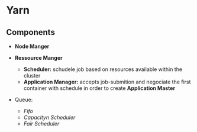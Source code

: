 # Yarn

## Components 

* **Node Manger** 

* **Ressource Manger** 
    * **Scheduler:** schudele job based on resources available within the cluster  
    * **Application Manager:** accepts job-submition and negociate the first container with schedule in order to create **Application Master**


* Queue: 
   - *Fifo*
   - *Capacityn Scheduler*
   - *Fair Scheduler*
